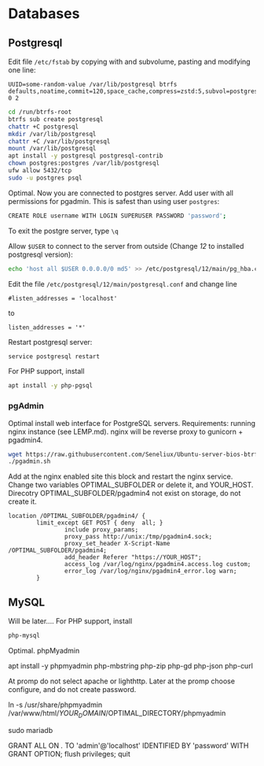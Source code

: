 # Databases
## Postgresql
Edit file `/etc/fstab` by copying with and subvolume, pasting and modifying one line:
```properties
UUID=some-random-value /var/lib/postgresql btrfs defaults,noatime,commit=120,space_cache,compress=zstd:5,subvol=postgresql 0 2
```


```bash
cd /run/btrfs-root
btrfs sub create postgresql
chattr +C postgresql
mkdir /var/lib/postgresql
chattr +C /var/lib/postgresql
mount /var/lib/postgresql
apt install -y postgresql postgresql-contrib
chown postgres:postgres /var/lib/postgresql
ufw allow 5432/tcp
sudo -u postgres psql
```

Optimal. Now you are connected to postgres server. Add user with all permissions for pgadmin. This is safest than using user `postgres`:
```bash
CREATE ROLE username WITH LOGIN SUPERUSER PASSWORD 'password';
```
To exit the postgre server, type `\q`


Allow `$USER` to connect to the server from outside (Change *12* to installed postgresql version):
```bash
echo 'host all $USER 0.0.0.0/0 md5' >> /etc/postgresql/12/main/pg_hba.conf
```
Edit the file `/etc/postgresql/12/main/postgresql.conf` and change line 
```properties
#listen_addresses = 'localhost'
```
to
```properties
listen_addresses = '*'
```
Restart postgresql server:
```bash
service postgresql restart
```
For PHP support, install 
```bash
apt install -y php-pgsql
```
### pgAdmin 
Optimal install web interface for PostgreSQL servers.
Requirements: running nginx instance (see LEMP.md). nginx will be reverse proxy to gunicorn + pgadmin4. 

```bash
wget https://raw.githubusercontent.com/Seneliux/Ubuntu-server-bios-btrfs-luks-remote-unlock/main/databases/pgadmin.sh && chmod +x pgadmin.sh
./pgadmin.sh
```
Add at the nginx enabled site this block and restart the nginx service. Change two variables OPTIMAL_SUBFOLDER or delete it, and YOUR_HOST. Direcotry OPTIMAL_SUBFOLDER/pgadmin4 not exist on storage, do not create it.
```properties
location /OPTIMAL_SUBFOLDER/pgadmin4/ {
        limit_except GET POST { deny  all; }
                include proxy_params;
                proxy_pass http://unix:/tmp/pgadmin4.sock;
                proxy_set_header X-Script-Name /OPTIMAL_SUBFOLDER/pgadmin4;
                add_header Referer "https://YOUR_HOST";
                access_log /var/log/nginx/pgadmin4.access.log custom;
                error_log /var/log/nginx/pgadmin4_error.log warn;
        }
```


## MySQL
Will be later....
For PHP support, install 
```bash
php-mysql
```
Optimal. phpMyadmin

 apt install -y phpmyadmin php-mbstring php-zip php-gd php-json php-curl
 
 At promp do not select apache or lighthttp. Later at the promp choose configure, and do not create password.
 
 ln -s /usr/share/phpmyadmin /var/www/html/$YOUR_DOMAIN/$OPTIMAL_DIRECTORY/phpmyadmin
 
 sudo mariadb
 
 GRANT ALL ON *.* TO 'admin'@'localhost' IDENTIFIED BY 'password' WITH GRANT OPTION;
flush privileges;
quit
